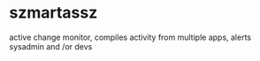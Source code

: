 szmartassz
==========

active change monitor, compiles activity from multiple apps, alerts sysadmin and /or devs
